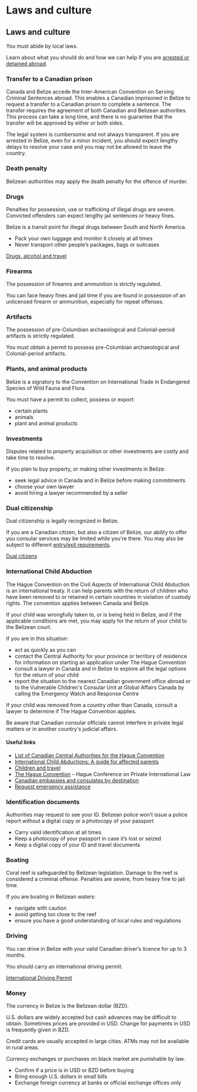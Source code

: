 # Laws and culture

## Laws and culture

You must abide by local laws.

Learn about what you should do and how we can help if you are [arrested or detained abroad](http://travel.gc.ca/assistance/emergency-info/arrest-detention).

### Transfer to a Canadian prison

Canada and Belize accede the Inter-American Convention on Serving Criminal Sentences abroad. This enables a Canadian imprisoned in Belize to request a transfer to a Canadian prison to complete a sentence. The transfer requires the agreement of both Canadian and Belizean authorities. This process can take a long time, and there is no guarantee that the transfer will be approved by either or both sides.

The legal system is cumbersome and not always transparent. If you are arrested in Belize, even for a minor incident, you should expect lengthy delays to resolve your case and you may not be allowed to leave the country.

### Death penalty

Belizean authorities may apply the death penalty for the offence of murder.

### Drugs

Penalties for possession, use or trafficking of illegal drugs are severe. Convicted offenders can expect lengthy jail sentences or heavy fines.

Belize is a transit point for illegal drugs between South and North America.

* Pack your own luggage and monitor it closely at all times
* Never transport other people’s packages, bags or suitcases

[Drugs, alcohol and travel](https://travel.gc.ca/travelling/health-safety/drugs)

### Firearms

The possession of firearms and ammunition is strictly regulated.

You can face heavy fines and jail time if you are found in possession of an unlicensed firearm or ammunition, especially for repeat offenses.

### Artifacts

The possession of pre-Columbian archaeological and Colonial-period artifacts is strictly regulated.

You must obtain a permit to possess pre-Columbian archaeological and Colonial-period artifacts.

### Plants, and animal products

Belize is a signatory to the Convention on International Trade in Endangered Species of Wild Fauna and Flora.

You must have a permit to collect, possess or export:

* certain plants
* animals
* plant and animal products

### Investments

Disputes related to property acquisition or other investments are costly and take time to resolve.

If you plan to buy property, or making other investments in Belize:

* seek legal advice in Canada and in Belize before making commitments
* choose your own lawyer
* avoid hiring a lawyer recommended by a seller

### Dual citizenship

Dual citizenship is legally recognized in Belize.

If you are a Canadian citizen, but also a citizen of Belize, our ability to offer you consular services may be limited while you're there. You may also be subject to different [entry/exit requirements](#entryexit).

[Dual citizens](http://travel.gc.ca/travelling/documents/dual-citizenship)

### International Child Abduction

The Hague Convention on the Civil Aspects of International Child Abduction is an international treaty. It can help parents with the return of children who have been removed to or retained in certain countries in violation of custody rights. The convention applies between Canada and Belize.

If your child was wrongfully taken to, or is being held in Belize, and if the applicable conditions are met, you may apply for the return of your child to the Belizean court.

If you are in this situation:

* act as quickly as you can
* contact the Central Authority for your province or territory of residence for information on starting an application under The Hague Convention
* consult a lawyer in Canada and in Belize to explore all the legal options for the return of your child
* report the situation to the nearest Canadian government office abroad or to the Vulnerable Children's Consular Unit at Global Affairs Canada by calling the Emergency Watch and Response Centre

If your child was removed from a country other than Canada, consult a lawyer to determine if The Hague Convention applies.

Be aware that Canadian consular officials cannot interfere in private legal matters or in another country's judicial affairs.

#### Useful links

* [List of Canadian Central Authorities for the Hague Convention](https://www.hcch.net/en/states/authorities/details3/?aid=75)
* [International Child Abductions: A guide for affected parents](https://travel.gc.ca/travelling/publications/international-child-abductions)
* [Children and travel](https://travel.gc.ca/travelling/children)
* [The Hague Convention](https://www.hcch.net/en/instruments/conventions/full-text/?cid=24) – Hague Conference on Private International Law
* [Canadian embassies and consulates by destination](https://travel.gc.ca/assistance/embassies-consulates)
* [Request emergency assistance](https://travel.gc.ca/assistance/emergency-assistance?_ga)

### Identification documents

Authorities may request to see your ID. Belizean police won’t issue a police report without a digital copy or a photocopy of your passport

* Carry valid identification at all times
* Keep a photocopy of your passport in case it’s lost or seized
* Keep a digital copy of your ID and travel documents

### Boating

Coral reef is safeguarded by Belizean legislation. Damage to the reef is considered a criminal offense. Penalties are severe, from heavy fine to jail time.

If you are boating in Belizean waters:

* navigate with caution
* avoid getting too close to the reef
* ensure you have a good understanding of local rules and regulations

### Driving

You can drive in Belize with your valid Canadian driver’s licence for up to 3 months.

You should carry an international driving permit.

[International Driving Permit](https://travel.gc.ca/travelling/documents/international-driving-permit)

### Money

The currency in Belize is the Belizean dollar (BZD).

U.S. dollars are widely accepted but cash advances may be difficult to obtain. Sometimes prices are provided in USD. Change for payments in USD is frequently given in BZD.

Credit cards are usually accepted in large cities. ATMs may not be available in rural areas.

Currency exchanges or purchases on black market are punishable by law.

* Confirm if a price is in USD or BZD before buying
* Bring enough U.S. dollars in small bills
* Exchange foreign currency at banks or official exchange offices only